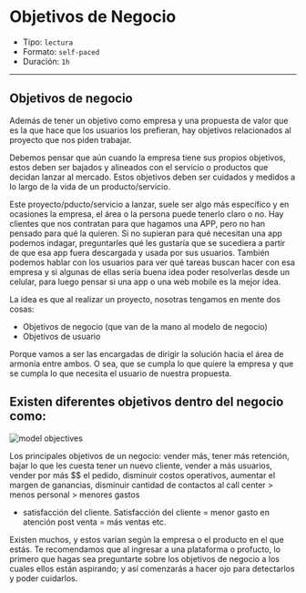 # Objetivos de Negocio

- Tipo: `lectura`
- Formato: `self-paced`
- Duración: `1h`

***

## Objetivos de negocio

Además de tener un objetivo como empresa y una propuesta de valor que es la que
hace que los usuarios los prefieran, hay objetivos relacionados al proyecto que
nos piden trabajar.

Debemos pensar que aún cuando la empresa tiene sus propios objetivos, estos
deben ser bajados y alineados con el servicio o productos que decidan lanzar al
mercado. Estos objetivos deben ser cuidados y medidos a lo largo de la vida de
un producto/servicio.

Este proyecto/pducto/servicio a lanzar, suele ser algo más específico y en
ocasiones la empresa, el área o la persona puede tenerlo claro o no. Hay
clientes que nos contratan para que hagamos una APP, pero no han pensado para
qué la quieren. Si no supieran para qué necesitan una app podemos indagar,
preguntarles qué les gustaría que se sucediera a partir de que esa app fuera
descargada y usada por sus usuarios. También podemos hablar con los usuarios
para ver qué tareas buscan hacer con esa empresa y si algunas de ellas sería
buena idea poder resolverlas desde un celular, para luego pensar si una app o
una web mobile es la mejor idea.

La idea es que al realizar un proyecto, nosotras tengamos en mente dos cosas:

- Objetivos de negocio (que van de la mano al modelo de negocio)
- Objetivos de usuario

Porque vamos a ser las encargadas de dirigir la solución hacia el área de
armonía entre ambos. O sea, que se cumpla lo que quiere la empresa y que se
cumpla lo que necesita el usuario de nuestra propuesta.

## Existen diferentes objetivos dentro del negocio como:

![model objectives](https://image.ibb.co/b2KwpJ/modelobj.png)

Los principales objetivos de un negocio: vender más, tener más retención, bajar
lo que les cuesta tener un nuevo cliente, vender a más usuarios, vender por más
$$ el pedido, disminuir costos operativos, aumentar el margen de ganancias,
disminuir cantidad de contactos al call center > menos personal > menores gastos
+ satisfacción del cliente. Satisfacción del cliente = menor gasto en atención
post venta = más ventas etc.

Existen muchos, y estos varian según la empresa o el producto en el que estás.
Te recomendamos que al ingresar a una plataforma o profucto, lo primero que
hagas sea preguntarte sobre los objetivos de negocio a los cuales ellos están
aspirando; y así comenzarás a hacer ojo para detectarlos y poder cuidarlos.
